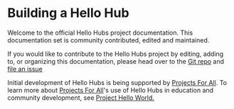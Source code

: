 # Building a Hello Hub



Welcome to the official Hello Hubs project documentation. This documentation set is community contributed, edited and maintained.

If you would like to contribute to the Hello Hubs project by editing, adding to, or organizing this documentation, please head over to the [Git repo](https://github.com/hellohubs/documentation) and [file an issue](https://github.com/hellohubs/documentation/issues)

Initial development of Hello Hubs is being supported by [Projects For All](http://projectsforall.org/). To learn more about [Projects For All](http://projectsforall.org/)'s use of Hello Hubs in education and community development, see [Project Hello World.](http://projectsforall.org/blog/project/project-hello-world/)

